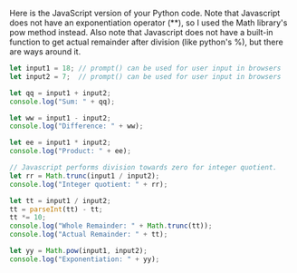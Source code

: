 Here is the JavaScript version of your Python code. Note that Javascript does not have an exponentiation operator (**), so I used the Math library's pow method instead. Also note that Javascript does not have a built-in function to get actual remainder after division (like python's %), but there are ways around it.
```javascript
let input1 = 18; // prompt() can be used for user input in browsers
let input2 = 7;  // prompt() can be used for user input in browsers

let qq = input1 + input2;
console.log("Sum: " + qq);

let ww = input1 - input2;
console.log("Difference: " + ww);

let ee = input1 * input2;
console.log("Product: " + ee);

// Javascript performs division towards zero for integer quotient.
let rr = Math.trunc(input1 / input2); 
console.log("Integer quotient: " + rr);

let tt = input1 / input2;
tt = parseInt(tt) - tt;
tt *= 10;
console.log("Whole Remainder: " + Math.trunc(tt));
console.log("Actual Remainder: " + tt);

let yy = Math.pow(input1, input2);
console.log("Exponentiation: " + yy);
```
